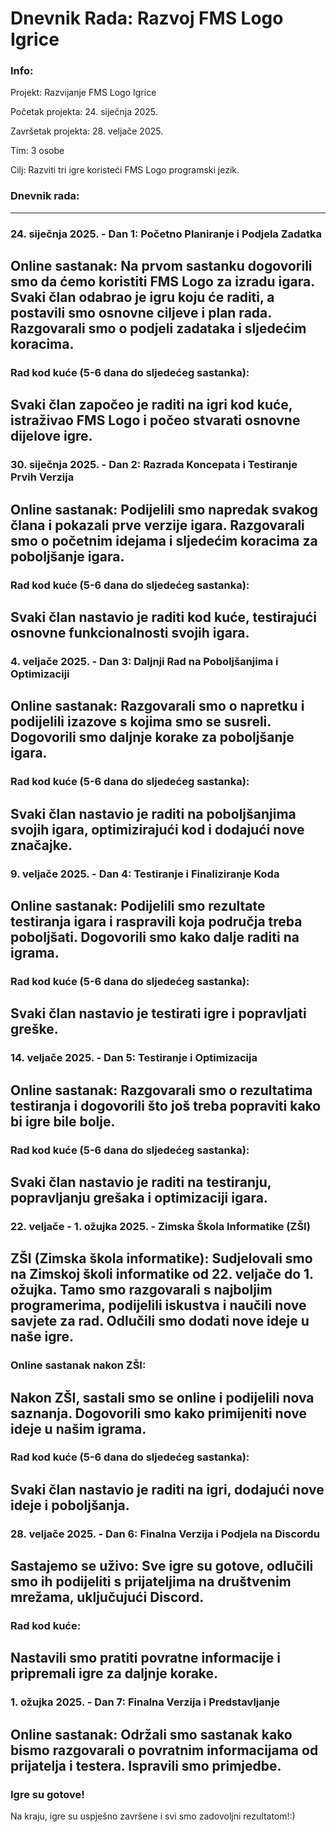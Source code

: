 # Dnevnik Rada: Razvoj FMS Logo Igrice
### Info:
Projekt: Razvijanje FMS Logo Igrice

Početak projekta: 24. siječnja 2025.

Završetak projekta: 28. veljače 2025.

Tim: 3 osobe

Cilj: Razviti tri igre koristeći FMS Logo programski jezik.
### Dnevnik rada:
-----------------------------------------------------------------------------------------------------------------------------------------------------
### 24. siječnja 2025. - Dan 1: Početno Planiranje i Podjela Zadatka
Online sastanak:
Na prvom sastanku dogovorili smo da ćemo koristiti FMS Logo za izradu igara. Svaki član odabrao je igru koju će raditi, a postavili smo osnovne ciljeve i plan rada. Razgovarali smo o podjeli zadataka i sljedećim koracima.
-----------------------------------------------------------------------------------------------------------------------------------------------------
### Rad kod kuće (5-6 dana do sljedećeg sastanka):
Svaki član započeo je raditi na igri kod kuće, istraživao FMS Logo i počeo stvarati osnovne dijelove igre.
-----------------------------------------------------------------------------------------------------------------------------------------------------
### 30. siječnja 2025. - Dan 2: Razrada Koncepata i Testiranje Prvih Verzija
Online sastanak:
Podijelili smo napredak svakog člana i pokazali prve verzije igara. Razgovarali smo o početnim idejama i sljedećim koracima za poboljšanje igara.
-----------------------------------------------------------------------------------------------------------------------------------------------------
### Rad kod kuće (5-6 dana do sljedećeg sastanka):
Svaki član nastavio je raditi kod kuće, testirajući osnovne funkcionalnosti svojih igara.
-----------------------------------------------------------------------------------------------------------------------------------------------------
### 4. veljače 2025. - Dan 3: Daljnji Rad na Poboljšanjima i Optimizaciji
Online sastanak:
Razgovarali smo o napretku i podijelili izazove s kojima smo se susreli. Dogovorili smo daljnje korake za poboljšanje igara.
-----------------------------------------------------------------------------------------------------------------------------------------------------
### Rad kod kuće (5-6 dana do sljedećeg sastanka):
Svaki član nastavio je raditi na poboljšanjima svojih igara, optimizirajući kod i dodajući nove značajke.
-----------------------------------------------------------------------------------------------------------------------------------------------------
### 9. veljače 2025. - Dan 4: Testiranje i Finaliziranje Koda
Online sastanak:
Podijelili smo rezultate testiranja igara i raspravili koja područja treba poboljšati. Dogovorili smo kako dalje raditi na igrama.
-----------------------------------------------------------------------------------------------------------------------------------------------------
### Rad kod kuće (5-6 dana do sljedećeg sastanka):
Svaki član nastavio je testirati igre i popravljati greške.
-----------------------------------------------------------------------------------------------------------------------------------------------------
### 14. veljače 2025. - Dan 5: Testiranje i Optimizacija
Online sastanak:
Razgovarali smo o rezultatima testiranja i dogovorili što još treba popraviti kako bi igre bile bolje.
-----------------------------------------------------------------------------------------------------------------------------------------------------
### Rad kod kuće (5-6 dana do sljedećeg sastanka):
Svaki član nastavio je raditi na testiranju, popravljanju grešaka i optimizaciji igara.
-----------------------------------------------------------------------------------------------------------------------------------------------------
### 22. veljače - 1. ožujka 2025. - Zimska Škola Informatike (ZŠI)
ZŠI (Zimska škola informatike):
Sudjelovali smo na Zimskoj školi informatike od 22. veljače do 1. ožujka. Tamo smo razgovarali s najboljim programerima, podijelili iskustva i naučili nove savjete za rad. Odlučili smo dodati nove ideje u naše igre.
-----------------------------------------------------------------------------------------------------------------------------------------------------
### Online sastanak nakon ZŠI:
Nakon ZŠI, sastali smo se online i podijelili nova saznanja. Dogovorili smo kako primijeniti nove ideje u našim igrama.
-----------------------------------------------------------------------------------------------------------------------------------------------------
### Rad kod kuće (5-6 dana do sljedećeg sastanka):
Svaki član nastavio je raditi na igri, dodajući nove ideje i poboljšanja.
-----------------------------------------------------------------------------------------------------------------------------------------------------
### 28. veljače 2025. - Dan 6: Finalna Verzija i Podjela na Discordu
Sastajemo se uživo:
Sve igre su gotove, odlučili smo ih podijeliti s prijateljima na društvenim mrežama, uključujući Discord.
-----------------------------------------------------------------------------------------------------------------------------------------------------
### Rad kod kuće:
Nastavili smo pratiti povratne informacije i pripremali igre za daljnje korake.
-----------------------------------------------------------------------------------------------------------------------------------------------------
### 1. ožujka 2025. - Dan 7: Finalna Verzija i Predstavljanje
Online sastanak:
Održali smo sastanak kako bismo razgovarali o povratnim informacijama od prijatelja i testera. Ispravili smo primjedbe.
-----------------------------------------------------------------------------------------------------------------------------------------------------
### Igre su gotove!
Na kraju, igre su uspješno završene i svi smo zadovoljni rezultatom!:)

